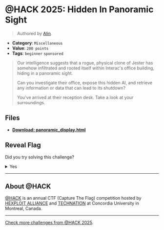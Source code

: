 # @HACK 2025: Hidden In Panoramic Sight

> Authored by [Alin](https://github.com/serbancaia).

- **Category**: `Miscellaneous`
- **Value**: `200 points`
- **Tags**: `beginner` `sponsored`

> Our intelligence suggests that a rogue, physical clone of Jester has somehow infiltrated and rooted itself within Interac's office building, hiding in a panoramic sight.
> 
> Can you investigate their office, expose this hidden AI, and retrieve any information or data that can lead to its shutdown?
> 
> You've arrived at their reception desk. Take a look at your surroundings.
> 

## Files
- **[Download: panoramic_display.html](https://github.com/athack-ctf/chall2025-hidden-in-panoramic-sight/raw/refs/heads/main/offline-artifacts/panoramic_display.html)**

## Reveal Flag

Did you try solving this challenge?
<details>
<summary>
Yes
</summary>

Did you **REALLY** try solving this challenge?

<details>
<summary>
Yes, I promise!
</summary>

Flag: `ATHACKCTF{QHERE_IS_QALDO}`

</details>
</details>


---

## About @HACK
[@HACK](https://athackctf.com/) is an annual CTF (Capture The Flag) competition hosted by [HEXPLOIT ALLIANCE](https://hexploit-alliance.com/) and [TECHNATION](https://technationcanada.ca/) at Concordia University in Montreal, Canada.

---
[Check more challenges from @HACK 2025](https://github.com/athack-ctf/AtHackCTF-2025-Challenges).